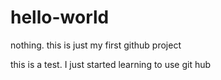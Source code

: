 # hello-world
nothing. this is just my first github project

this is a test. I just started learning to use git hub
